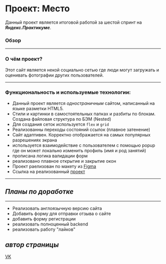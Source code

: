 # Проект: Место
Данный проект является итоговой работой за шестой спринт на ***Яндекс.Практикуме***.
### Обзор
----
### **О чём проект?**

Этот сайт является некой социально сетью где люди могут загружать и оценивать фотографии других пользователей.

---
  ### **Функциональность и используемые технологии:**

* Данный проект является *одностраничным* сайтом, написанный на языке разметки HTML5.
* Стили и картинки в самостоятельных папках и разбиты по блокам. Создана файловая структура по БЭМ (Nested)
* Для создания сеток используется  `flex` и `grid`
* Реализованны переходы состояний ссылок (плавное затенение)
* Сайт адаптивен. Корректно отображается на самых популярных разрешениях экрана
* используется взаимодействие с пользователем с помощью popup где он может локально изменить профиль (имя и род занятий)
* прописана логика валидации форм
* реализовано плавное открытие и закрытие окон
* Проект раелизован по макету из [Figma](https://www.figma.com/file/2cn9N9jSkmxD84oJik7xL7/JavaScript.-Sprint-4?node-id=0%3A1)
* Ссылка на реализованный [проект](https://ddenyy.github.io/mesto/index.html)

---
## *Планы по доработке*

---

- Реализовать англоязычную версию сайта
- Добавить форму для отправки отзыва о сайте
- добавить форму регистрации
- реализовать полноценный backend
- реализовать работу "лайков"


## *автор страницы*
[VK](https://vk.com/ddenios)
